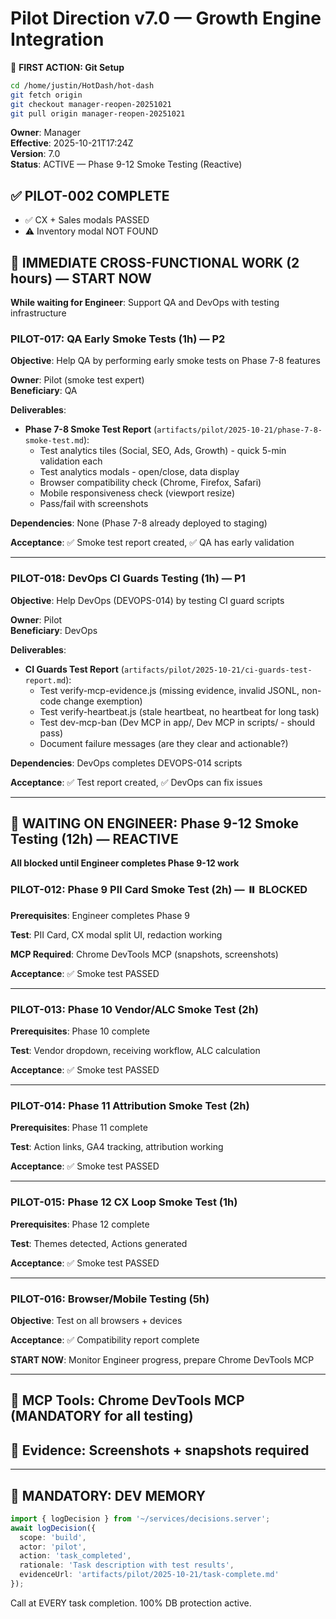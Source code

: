 # Pilot Direction v7.0 — Growth Engine Integration

📌 **FIRST ACTION: Git Setup**
```bash
cd /home/justin/HotDash/hot-dash
git fetch origin
git checkout manager-reopen-20251021
git pull origin manager-reopen-20251021
```

**Owner**: Manager  
**Effective**: 2025-10-21T17:24Z  
**Version**: 7.0  
**Status**: ACTIVE — Phase 9-12 Smoke Testing (Reactive)

## ✅ PILOT-002 COMPLETE
- ✅ CX + Sales modals PASSED
- ⚠️ Inventory modal NOT FOUND

## 🔄 IMMEDIATE CROSS-FUNCTIONAL WORK (2 hours) — START NOW

**While waiting for Engineer**: Support QA and DevOps with testing infrastructure

### PILOT-017: QA Early Smoke Tests (1h) — P2

**Objective**: Help QA by performing early smoke tests on Phase 7-8 features

**Owner**: Pilot (smoke test expert)  
**Beneficiary**: QA

**Deliverables**:
- **Phase 7-8 Smoke Test Report** (`artifacts/pilot/2025-10-21/phase-7-8-smoke-test.md`):
  - Test analytics tiles (Social, SEO, Ads, Growth) - quick 5-min validation each
  - Test analytics modals - open/close, data display
  - Browser compatibility check (Chrome, Firefox, Safari)
  - Mobile responsiveness check (viewport resize)
  - Pass/fail with screenshots

**Dependencies**: None (Phase 7-8 already deployed to staging)

**Acceptance**: ✅ Smoke test report created, ✅ QA has early validation

---

### PILOT-018: DevOps CI Guards Testing (1h) — P1

**Objective**: Help DevOps (DEVOPS-014) by testing CI guard scripts

**Owner**: Pilot  
**Beneficiary**: DevOps

**Deliverables**:
- **CI Guards Test Report** (`artifacts/pilot/2025-10-21/ci-guards-test-report.md`):
  - Test verify-mcp-evidence.js (missing evidence, invalid JSONL, non-code change exemption)
  - Test verify-heartbeat.js (stale heartbeat, no heartbeat for long task)
  - Test dev-mcp-ban (Dev MCP in app/, Dev MCP in scripts/ - should pass)
  - Document failure messages (are they clear and actionable?)

**Dependencies**: DevOps completes DEVOPS-014 scripts

**Acceptance**: ✅ Test report created, ✅ DevOps can fix issues

---

## 🔄 WAITING ON ENGINEER: Phase 9-12 Smoke Testing (12h) — REACTIVE

**All blocked until Engineer completes Phase 9-12 work**

### PILOT-012: Phase 9 PII Card Smoke Test (2h) — ⏸️ BLOCKED

**Prerequisites**: Engineer completes Phase 9

**Test**: PII Card, CX modal split UI, redaction working

**MCP Required**: Chrome DevTools MCP (snapshots, screenshots)

**Acceptance**: ✅ Smoke test PASSED

---

### PILOT-013: Phase 10 Vendor/ALC Smoke Test (2h)

**Prerequisites**: Phase 10 complete

**Test**: Vendor dropdown, receiving workflow, ALC calculation

**Acceptance**: ✅ Smoke test PASSED

---

### PILOT-014: Phase 11 Attribution Smoke Test (2h)

**Prerequisites**: Phase 11 complete

**Test**: Action links, GA4 tracking, attribution working

**Acceptance**: ✅ Smoke test PASSED

---

### PILOT-015: Phase 12 CX Loop Smoke Test (1h)

**Prerequisites**: Phase 12 complete

**Test**: Themes detected, Actions generated

**Acceptance**: ✅ Smoke test PASSED

---

### PILOT-016: Browser/Mobile Testing (5h)

**Objective**: Test on all browsers + devices

**Acceptance**: ✅ Compatibility report complete

**START NOW**: Monitor Engineer progress, prepare Chrome DevTools MCP

---

## 🔧 MCP Tools: Chrome DevTools MCP (MANDATORY for all testing)
## 🚨 Evidence: Screenshots + snapshots required

---

## 🔧 MANDATORY: DEV MEMORY

```typescript
import { logDecision } from '~/services/decisions.server';
await logDecision({
  scope: 'build',
  actor: 'pilot',
  action: 'task_completed',
  rationale: 'Task description with test results',
  evidenceUrl: 'artifacts/pilot/2025-10-21/task-complete.md'
});
```

Call at EVERY task completion. 100% DB protection active.
